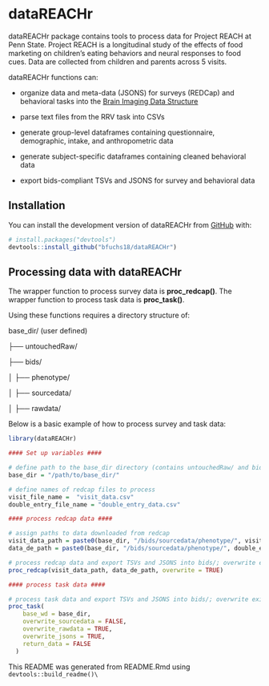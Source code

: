 
<!-- README.md is generated from README.Rmd. Please edit that file -->

# dataREACHr

<!-- badges: start -->

<!-- badges: end -->

dataREACHr package contains tools to process data for Project REACH at
Penn State. Project REACH is a longitudinal study of the effects of food
marketing on children’s eating behaviors and neural responses to food
cues. Data are collected from children and parents across 5 visits.

dataREACHr functions can:

- organize data and meta-data (JSONS) for surveys (REDCap) and
  behavioral tasks into the [Brain Imaging Data
  Structure](https://bids.neuroimaging.io/)

- parse text files from the RRV task into CSVs

- generate group-level dataframes containing questionnaire, demographic,
  intake, and anthropometric data

- generate subject-specific dataframes containing cleaned behavioral
  data

- export bids-compliant TSVs and JSONS for survey and behavioral data

## Installation

You can install the development version of dataREACHr from
[GitHub](https://github.com/) with:

``` r
# install.packages("devtools")
devtools::install_github("bfuchs18/dataREACHr")
```

## Processing data with dataREACHr

The wrapper function to process survey data is **proc_redcap()**. The
wrapper function to process task data is **proc_task()**.

Using these functions requires a directory structure of:

base_dir/ (user defined)

├── untouchedRaw/

├── bids/

│ ├── phenotype/

│ ├── sourcedata/

│ ├── rawdata/

Below is a basic example of how to process survey and task data:

``` r
library(dataREACHr)

#### Set up variables ####

# define path to the base_dir directory (contains untouchedRaw/ and bids/ sub-directories)
base_dir = "/path/to/base_dir/"

# define names of redcap files to process
visit_file_name =  "visit_data.csv"
double_entry_file_name = "double_entry_data.csv"

#### process redcap data ####

# assign paths to data downloaded from redcap
visit_data_path = paste0(base_dir, "/bids/sourcedata/phenotype/", visit_file_name)
data_de_path = paste0(base_dir, "/bids/sourcedata/phenotype/", double_entry_file_name)

# process redcap data and export TSVs and JSONS into bids/; overwrite existing output
proc_redcap(visit_data_path, data_de_path, overwrite = TRUE)

#### process task data ####

# process task data and export TSVs and JSONS into bids/; overwrite existing files in rawdata for all tasks
proc_task(
    base_wd = base_dir,
    overwrite_sourcedata = FALSE,
    overwrite_rawdata = TRUE,
    overwrite_jsons = TRUE,
    return_data = FALSE
  )
```

This README was generated from README.Rmd using
`devtools::build_readme()\`

